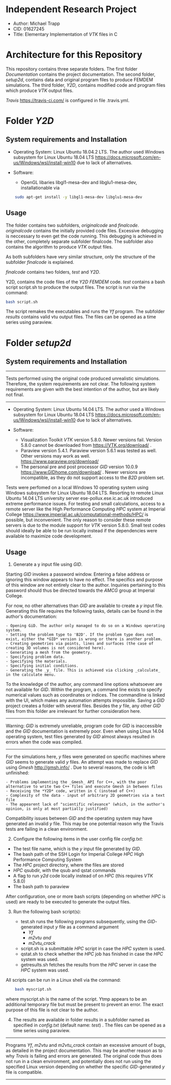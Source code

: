 # Independent Research Project

- Author: Michael Trapp
- CID: 01627245
- Title: Elementary Implementation of *VTK* files in C

# Architecture for this Repository

This repository contains three separate folders. The first folder *Documentation* contains the project documentation. The second folder, *setup2d*, contains data and original program files to produce FEMDEM simulations. The third folder, *Y2D*, contains modified code and program files which produce *VTK* output files.

*Travis* https://travis-ci.com/ is configured in file .travis.yml.

# Folder *Y2D*

## System requirements and Installation

- Operating System: Linux Ubuntu 18.04.2 LTS. The author used Windows subsystem for Linux Ubuntu 18.04 LTS https://docs.microsoft.com/en-us/Windows/wsl/install-win10 due to lack of alternatives.

- Software:
    - OpenGL libaries libgl1-mesa-dev and libglu1-mesa-dev, installationable via 
    
```bash
    sudo apt-get install -y libgl1-mesa-dev libglu1-mesa-dev
```

## Usage

The folder contains two subfolders, *originalcode* and *finalcode*. *originalcode* contains the initially provided code files. Excessive debugging is neccessary to even get the code running. This debugging is achieved in the other, completely separate subfolder finalcode. The subfolder also contains the algorithm to produce *VTK* output files.

As both subfolders have very similar structure, only the structure of the subfolder *finalcode* is explained. 

*finalcode* contains two folders, *test* and *Y2D*.

Y2D, contains the code files of the *Y2D* *FEMDEM* code. *test* contains a bash script script.sh to produce the output files. The script is run via the command:

```bash
bash script.sh
```

The script remakes the executables and runs the *Yf* program. The subfolder *results* contains valid vtu output files. The files can be opened as a time series using paraview.

# Folder *setup2d*

## System requirements and Installation

***
Tests performed using the original code produced unrealistic simulations. Therefore, the system requirements are not clear. The following system requirements are given with the best intention of the author, but are likely not final.
***

- Operating System: Linux Ubuntu 14.04 LTS. The author used a Windows subsystem for Linux Ubuntu 18.04 LTS https://docs.microsoft.com/en-us/Windows/wsl/install-win10 due to lack of alternatives.

- Software:
    - Visualization Toolkit *VTK* version 5.8.0. Newer versions fail. Version 5.8.0 cannot be downloaded from https://VTK.org/download/ .
    - Paraview version 5.4.1. Paraview version 5.6.1 was tested as well. Other versions may work as well. https://www.paraview.org/download/
    - The personal pre and post processor *GID* version 10.0.9 https://www.GIDhome.com/download/ . Newer versions are incompatible, as they do not support access to the *B2D* problem set.

Tests were perfomed on a local Windows 10 operating system using Windows subsystem for Linux Ubuntu 18.04 LTS. Resorting to remote Linux Ubuntu 14.04 LTS university server ese-pollux.ese.ic.ac.uk introduced extreme performance issues. For testing and small calculations, access to a remote server like the High Performance Computing *HPC* system at Imperial College https://www.imperial.ac.uk/computational-methods/HPC/ is possible, but inconvenient. 
The only reason to consider these remote servers is due to the module support for *VTK* version 5.8.0. Small test codes should ideally be able to be run locally instead if the dependencies were available to maximize code development.

## Usage 

1. Generate a y input file using *GID*. 

Starting *GID* invokes a password window. Entering a false address or ignoring this window appears to have no effect. The specifics and purpose of this window are not entirely clear to the author. Inquiries pertaining to this password should thus be directed towards the *AMCG* group at Imperial College.

For now, no other alternatives than _GID_ are available to create a *y* input file. Generating this file requires the following tasks, details can be found in the author's documentation:

    - Opening GiD. The author only managed to do so on a Windows operating system.
    - Setting the problem type to 'B2D'. If the problem type does not exist, either the *GID* version is wrong or there is another problem.
    - Creating geometries via points, lines and surfaces (the case of creating 3D volumes is not considered here).
    - Generating a mesh from the geometry.
    - Specifying problem data. 
    - Specifying the materials.
    - Specifying initial conditions.
    - Generating the _y_ file. This is achieved via clicking _calculate_ in the calculate menu.

To the knowledge of the author, any command line options whatsoever are not available for _GID_. Within the program, a command line exists to specify numerical values such as coordinates or indices. The commandline is linked with the UI, which makes any automation attempts impossible. Saving a _GID_ project creates a folder with several files. Besides the _y_ file, any other _GID_ files from this folder are irrelevant for further consideration here.

***
Warning: _GID_ is extremely unreliable, program code for _GID_ is inaccessible and the _GID_ documentation is extremely poor. Even when using Linux 14.04 operating system, test files generated by _GID_ almost always resulted in errors when the code was compiled. 
***

For the simulations here, *y* files were generated on specific machines where *GID* seems to generate valid *y* files. An attempt was made to replace _GID_ using _Gmesh_ http://gmsh.info/ . Due to several reasons, the code is left unfinished:

    - Problems implementing the _Gmesh_ API for C++, with the poor alternative to write two C++ files and execute Gmesh in between files
    - Receiving the *Y2D* code, written in C (instead of C++)
    - Complexity of the data - input of arbitrary 2D geometries via a text file
    - The appearent lack of "scientific relevance" (which, in the author's opinion, is only at most partially justified)

Compatibility issues between *GID* and the operating system may have generated an invalid *y* file. This may be one potential reason why the Travis tests are failing in a clean environment.

2. Configure the following items in the user config file *config.txt*:

- The test file name, which is the _y_ input file generated by _GID_. 
- The bash path of the SSH Login for Imperial College _HPC_ High Performance Computing System
- The _HPC_ project directory, where the files are stored
- _HPC_ qsubdir, with the qsub and qstat commands 
- A flag to run _y2d_ code locally instead of on _HPC_ (this requires _VTK_ 5.8.0)
- The bash path to paraview

After configuration, one or more bash scripts (depending on whether *HPC* is used) are ready to be executed to generate the output files.

3. Run the following bash script(s):

    - test.sh runs the following programs subsequently, using the *GID*-generated input _y_ file as a command argument 
        - _Yf_
        - _m2vtu and_
        - _m2vtu_crack_
    - script.sh is a submittable _HPC_ script in case the _HPC_ system is used.
    - qstat.sh to check whether the _HPC_ job has finished in case the _HPC_ system was used.
    - getresults.sh fetches the results from the _HPC_ server in case the _HPC_ system was used.

All scripts can be run in a Linux shell via the command:

```bash
    bash myscript.sh
```

where myscript.sh is the name of the script. Ytmp appears to be an additional temporar*y* file but must be present to prevent an error. The exact purpose of this file is not clear to the author.

4. The results are available in folder results in a subfolder named as specified in *config.txt* (default name: *test*) . The files can be opened as a time series using paraview.

***
Programs *Yf*, *m2vtu* and *m2vtu_crack* contain an excessive amount of bugs, as detailed in the project documentation. This may be another reason as to why *Travis* is failing and errors are generated. The original code thus does not run in a clean environment, and potentially does not run using the specified Linux version depending on whether the specific *GID*-generated *y* file is compatible.
***


 


